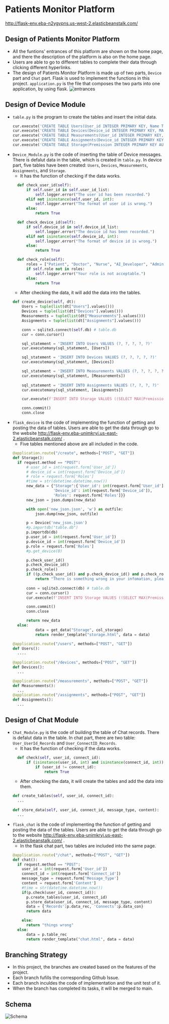 # Patients Monitor Platform
http://flask-env.eba-n2ygvpns.us-west-2.elasticbeanstalk.com/

## Design of Patients Monitor Platform
- All the funtions' entrances of this platform are shown on the home page, and there the description of the platform is also on the home page.
- Users are able to go to different tables to complete their data through clicking different hyperlinks.
- The design of Patients Monitor Platform is made up of two parts, `Device` part and `Chat` part. Flask is used to implement the functions in this project. `application.py` is the file that composes the two parts into one application, by using flask.
![entrances](https://github.com/minnnh/Patients_Monitor/blob/main/pics/entrances.png)

## Design of Device Module
- `table.py` is the program to create the tables and insert the initial data.
	```Python
	cur.execute('CREATE TABLE Users(User_id INTEGER PRIMARY KEY, Name TEXT, Date_of_Birth TEXT, Roles TEXT, Gender TEXT)')
	cur.execute('CREATE TABLE Devices(Device_id INTEGER PRIMARY KEY, MAC TEXT, Date_of_Purchase TEXT, User_id INTEGER, Fir_ver TEXT)')
	cur.execute('CREATE TABLE Measurements(User_id INTEGER PRIMARY KEY, Weight REAL, Height REAL, Temperature REAL, Systolic_Pressure REAL, Diastolic_Pressure REAL, Pulse REAL, Oximeter REAL, Glucometer REAL)')
	cur.execute('CREATE TABLE Assignments(Device_id INTEGER PRIMARY KEY, User_id INTEGER, Assigner_id INTEGER, Date_Assigned TEXT)')
	cur.execute('CREATE TABLE Storage(Premission INTEGER PRIMARY KEY AUTOINCREMENT, User_id INTEGER, Device_id INTEGER, Roles TEXT)')
	```
- `Device_Module.py` is the code of inserting the table of Device messages. There is defalut data in the table, which is created in `table.py`. In device part, five tables have been created: `Users`, `Devices`, `Measurements`, `Assignments`, and `Storage`.   
  - It has the function of checking if the data works.
  ``` Python   
    def check_user_id(self):
        if self.user_id in self.user_id_list:
            self.logger.error("The user id has been recorded.")
        elif not isinstance(self.user_id, int):
            self.logger.error("The format of user id is wrong.")
        else:
            return True

    def check_device_id(self):
        if self.device_id in self.device_id_list:
            self.logger.error("The device id has been recorded.")
        elif not isinstance(self.device_id, int):
            self.logger.error("The format of device id is wrong.")
        else:
            return True   

    def check_role(self):
        roles = ["Patient", "Doctor", "Nurse", "AI_Developer", "Administrator"]
        if self.role not in roles:
            self.logger.error("Your role is not acceptable.")
        else:
            return True
    ```
    - After checking the data, it will add the data into the tables.
    ``` Python
    def create_device(self, dt):
        Users = tuple(list(dt["Users"].values()))
        Devices = tuple(list(dt["Devices"].values()))
        Measurements = tuple(list(dt["Measurements"].values()))
        Assignments = tuple(list(dt["Assignments"].values()))

        conn = sqlite3.connect(self.db) # table.db
        cur = conn.cursor()

        sql_statement = 'INSERT INTO Users VALUES (?, ?, ?, ?, ?)'
        cur.executemany(sql_statement, [Users])

        sql_statement = 'INSERT INTO Devices VALUES (?, ?, ?, ?, ?)'
        cur.executemany(sql_statement, [Devices])

        sql_statement = 'INSERT INTO Measurements VALUES (?, ?, ?, ?, ?, ?, ?, ?, ?)'
        cur.executemany(sql_statement, [Measurements])
        
        sql_statement = 'INSERT INTO Assignments VALUES (?, ?, ?, ?)'
        cur.executemany(sql_statement, [Assignments])

        cur.execute(f'INSERT INTO Storage VALUES ((SELECT MAX(Premission) + 1 FROM Storage),{self.user_id}, {self.device_id}, "{self.role}")')

        conn.commit()
        conn.close
    ```
- `flask_device` is the code of implementing the function of getting and posting the data of tables. Users are able to get the data through go to the website http://flask-env.eba-unimkryi.us-east-2.elasticbeanstalk.com/ .
  - Five tables mentioned above are all included in the code.
  ``` Python
  @application.route("/create", methods=["POST", "GET"])
  def Storage():
	if request.method == "POST":
		# user_id = int(request.form['User_id'])
		# device_id = int(request.form['Device_id'])
		# role = request.form['Roles']
		#time = str(datetime.datetime.now())
		new_data = {"Storage":{'User_id': int(request.form['User_id']),
					'Device_id': int(request.form['Device_id']),
					'Roles': request.form['Roles']}}
		new_json = json.dumps(new_data)

		with open('new_json.json', 'w') as outfile:
			json.dump(new_json, outfile)

		p = Device('new_json.json')
		#p.importdb("table.db")
		p.importdb(db)
		p.user_id = int(request.form['User_id'])
		p.device_id = int(request.form['Device_id'])
		p.role = request.form['Roles']
		#p.get_device(0)

		p.check_user_id()
		p.check_device_id()
		p.check_role()
		if ((p.check_user_id() and p.check_device_id() and p.check_role())!=True):
			return "There is something wrong in your infomation, please check it."
		
		conn = sqlite3.connect(db) # table.db
		cur = conn.cursor()
		cur.execute(f'INSERT INTO Storage VALUES ((SELECT MAX(Premission) + 1 FROM Storage),{p.user_id}, {p.device_id}, "{p.role}")')

		conn.commit()
		conn.close

		return new_data
	else:
			data = get_data("Storage", col_storage)
			return render_template("storage.html", data = data)
  
  @application.route("/users", methods=["POST", "GET"])
  def Users():
    ....
    
  @application.route("/devices", methods=["POST", "GET"])
  def Devices():
    ...

  @application.route("/measurements", methods=["POST", "GET"])
  def Measurements():
    ...
  @application.route("/assignments", methods=["POST", "GET"])
  def Assignments():
    ...
  ```
## Design of Chat Module
- `Chat_Module.py` is the code of building the table of Chat records. There is defalut data in the table. In chat part, there are two table: `User_UserId_Records` and `User_ConnectID_Records`. 
  - It has the function of checking if the data works.
  ``` Python
	def check(self, user_id, connect_id):
		if (isinstance(user_id, int) and isinstance(connect_id, int)):
			if (user_id != connect_id):
				return True
  ```
   - After checking the data, it will create the tables and add the data into them.
  ``` Python
  def create_tables(self, user_id, connect_id):
    ...
    
  def store_data(self, user_id, connect_id, message_type, content):
    ...
  ```
- `flask_chat` is the code of implementing the function of getting and posting the data of the tables. Users are able to get the data through go to the website http://flask-env.eba-unimkryi.us-east-2.elasticbeanstalk.com/ .
  - In the flask chat part, two tables are included into the same page.
  ``` Python
  @application.route("/chat", methods=["POST", "GET"])
  def chat():
    if request.method == "POST":
      user_id = int(request.form['User_id'])
      connect_id = int(request.form['Connect_id'])
      message_type = request.form['Message_Type']
      content = request.form['Content']
      #time = str(datetime.datetime.now())
      if(p.check(user_id, connect_id)):
        p.create_tables(user_id, connect_id)
        p.store_data(user_id, connect_id, message_type, content)
        data = {'Records':p.data_rec, 'Connects':p.data_con}
        return data

      else:
        return "things wrong"
    else:
        data = p.table_rec
        return render_template("chat.html", data = data)
  ```
## Branching Strategy
- In this project, the branches are created based on the features of the project. 
- Each branch fufills the corresponding Github Issue.
- Each branch inculdes the code of implementation and the unit test of it.
- When the branch has completed its tasks, it will be merged to main.

## Schema
![Schema](https://github.com/minnnh/Patients_Monitor/blob/main/pics/schema.png)

